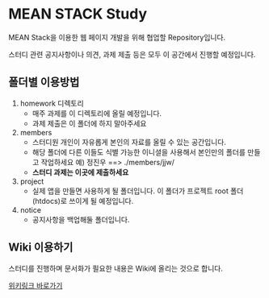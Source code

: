 # MEAN STACK Study
MEAN Stack을 이용한 웹 페이지 개발을 위해 협업할 Repository입니다.

스터디 관련 공지사항이나 의견, 과제 제출 등은 모두 이 공간에서 진행할 예정입니다.

## 폴더별 이용방법
1. homework 디렉토리
	- 매주 과제를 이 디렉토리에 올릴 예정입니다.
	- 과제 제출은 이 폴더에 하지 말아주세요
2. members
	- 스터디원 개인이 자유롭게 본인의 자료를 올릴 수 있는 공간입니다.
	- 해당 폴더에 다른 이들도 식별 가능한 이니셜을 사용해서 본인만의 폴더를 만들고 작업하세요 예) 정진우 ==> ./members/jjw/
	- **스터디 과제는 이곳에 제출하세요**
3. project
	- 실제 앱을 만들면 사용하게 될 폴더입니다. 이 폴더가 프로젝트 root 폴더(htdocs)로 쓰이게 될 예정입니다.
4. notice
	- 공지사항을 백업해둘 폴더입니다.


## Wiki 이용하기
스터디를 진행하며 문서화가 필요한 내용은 Wiki에 올리는 것으로 합니다.

[위키링크 바로가기](https://github.com/jayjnu/MEAN-Study/wiki)
